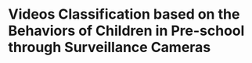 # Videos Classification based on the Behaviors of Children in Pre-school through Surveillance Cameras
